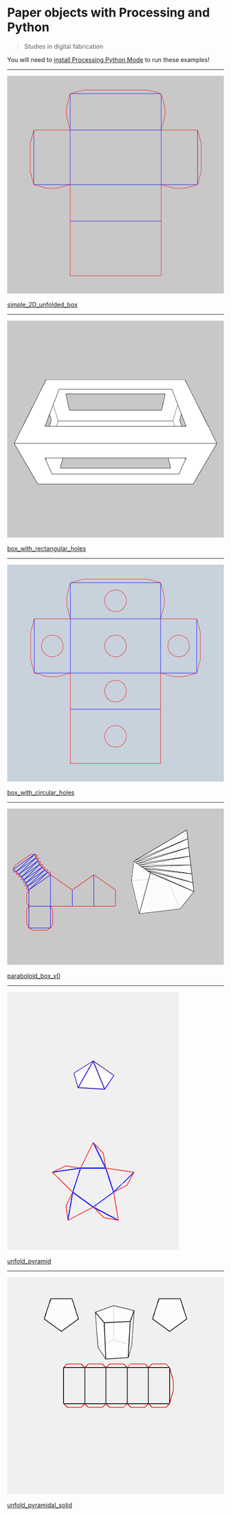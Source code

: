 # Paper objects with Processing and Python

> Studies in digital fabrication

You will need to [install Processing Python Mode](https://abav.lugaralgum.com/como-instalar-o-processing-modo-python/index-EN.html) to run these examples!

---

![simple_2D_unfolded_box](simple_2D_unfolded_box/simple_2D_unfolded_box.png)

[simple_2D_unfolded_box](https://github.com/villares/Paper-objects-with-Processing-and-Python/tree/master/simple_2D_unfolded_box)

---

![box_with_rectangular_holes](box_with_rectangular_holes/sketch_190522a.gif)

[box_with_rectangular_holes](https://github.com/villares/Paper-objects-with-Processing-and-Python/tree/master/box_with_rectangular_holes)

---

![box_with_circular_holes](box_with_circular_holes/sketch_190918a.gif)

[box_with_circular_holes](https://github.com/villares/Paper-objects-with-Processing-and-Python/tree/master/box_with_circular_holes)

---

![paraboloid_box_v0](paraboloid_box_v0/paraboloid_box_v0.png)

[paraboloid_box_v0](https://github.com/villares/Paper-objects-with-Processing-and-Python/tree/master/paraboloid_box_v0)

---

![unfold_pyramid](unfold_pyramid/sketch_190502a.gif)

[unfold_pyramid](https://github.com/villares/Paper-objects-with-Processing-and-Python/tree/master/unfold_pyramid)

---

![unfold_pyramidal_solid](unfold_pyramidal_solid/sketch_190509a.gif)

[unfold_pyramidal_solid](https://github.com/villares/Paper-objects-with-Processing-and-Python/tree/master/unfold_pyramidal_solid)

